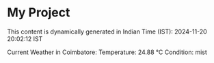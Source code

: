 # My Project

This content is dynamically generated in Indian Time (IST): 2024-11-20 20:02:12 IST


Current Weather in Coimbatore:
Temperature: 24.88 °C
Condition: mist
